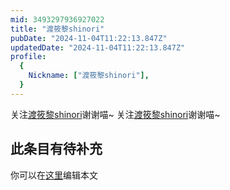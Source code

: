 ```yaml
---
mid: 3493297936927022
title: "渡筱黎shinori"
pubDate: "2024-11-04T11:22:13.847Z"
updatedDate: "2024-11-04T11:22:13.847Z"
profile:
  {
    Nickname: ["渡筱黎shinori"],
  }
---
```


关注[渡筱黎shinori](https://space.bilibili.com/3493297936927022)谢谢喵~ 关注[渡筱黎shinori](https://space.bilibili.com/3493297936927022)谢谢喵~

## 此条目有待补充
你可以在[这里](https://github.com/Yuhanawa/VTuber.ICU/edit/master/src/content/v/渡筱黎shinori/index.md)编辑本文

